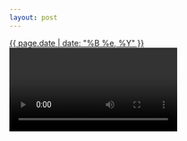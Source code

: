 ```yaml
---
layout: post
---
```


<p>
  <time><a href="/148">{{ page.date | date: "%B %e, %Y" }}</a></time>
  <a href="/148"><video controls src="{{ site.assets_url }}/148.mp4"></video></a>
</p>
